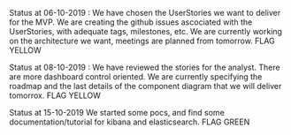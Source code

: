 Status at 06-10-2019 : 
We have chosen the UserStories we want to deliver for the MVP.
We are creating the github issues ascociated with the UserStories, with adequate tags, milestones, etc.
We are currently working on the architecture we want, meetings are planned from tomorrow.
FLAG YELLOW


Status at 08-10-2019 :
We have reviewed the stories for the analyst. There are more dashboard control oriented. We are currently specifying the roadmap and the last details of the component diagram that we will deliver tomorrox. 
FLAG YELLOW

Status at 15-10-2019
We started some pocs, and find some documentation/tutorial for kibana and elasticsearch.
FLAG GREEN 
